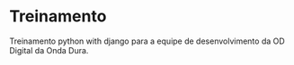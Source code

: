 # Treinamento
Treinamento python with django para a equipe de desenvolvimento da OD Digital da Onda Dura.
